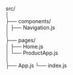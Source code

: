 src/  
│  
├── components/  
│ ├── Navigation.js  
│  
├── pages/  
│ ├── Home.js  
│ └── ProductApp.js  
│  
├── App.js
└── index.js